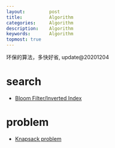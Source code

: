 ```yaml
---
layout:     	post
title:      	Algorithm
categories: 	Algorithm
description:   	Algorithm
keywords: 		Algorithm
topmost: true
---
```

  环保的算法，多快好省, update@20201204

# search

- [Bloom Filter/Inverted Index](大数据与算法系列之海量数据查找算法)

# problem

- [Knapsack problem](https://en.wikipedia.org/wiki/Knapsack_problem)

